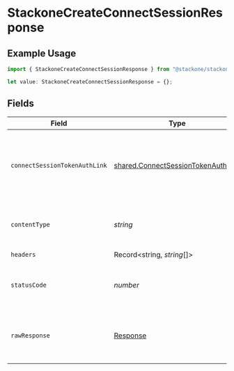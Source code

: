 # StackoneCreateConnectSessionResponse

## Example Usage

```typescript
import { StackoneCreateConnectSessionResponse } from "@stackone/stackone-client-ts/sdk/models/operations";

let value: StackoneCreateConnectSessionResponse = {};
```

## Fields

| Field                                                                                           | Type                                                                                            | Required                                                                                        | Description                                                                                     |
| ----------------------------------------------------------------------------------------------- | ----------------------------------------------------------------------------------------------- | ----------------------------------------------------------------------------------------------- | ----------------------------------------------------------------------------------------------- |
| `connectSessionTokenAuthLink`                                                                   | [shared.ConnectSessionTokenAuthLink](../../../sdk/models/shared/connectsessiontokenauthlink.md) | :heavy_minus_sign:                                                                              | The details of the connect session created with token and auth link                             |
| `contentType`                                                                                   | *string*                                                                                        | :heavy_check_mark:                                                                              | HTTP response content type for this operation                                                   |
| `headers`                                                                                       | Record<string, *string*[]>                                                                      | :heavy_check_mark:                                                                              | N/A                                                                                             |
| `statusCode`                                                                                    | *number*                                                                                        | :heavy_check_mark:                                                                              | HTTP response status code for this operation                                                    |
| `rawResponse`                                                                                   | [Response](https://developer.mozilla.org/en-US/docs/Web/API/Response)                           | :heavy_check_mark:                                                                              | Raw HTTP response; suitable for custom response parsing                                         |